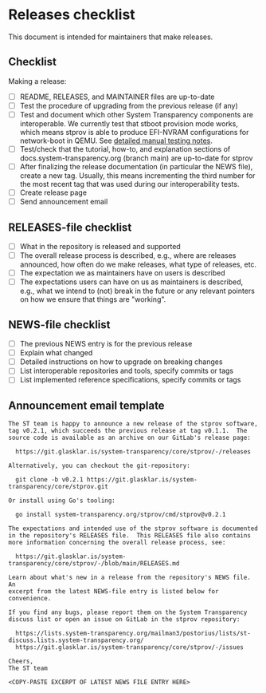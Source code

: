 # Releases checklist

This document is intended for maintainers that make releases.

## Checklist

Making a release:

  - [ ] README, RELEASES, and MAINTAINER files are up-to-date
  - [ ] Test the procedure of upgrading from the previous release (if any)
  - [ ] Test and document which other System Transparency components are
    interoperable.  We currently test that stboot provision mode works, which
    means stprov is able to produce EFI-NVRAM configurations for network-boot in
    QEMU.  See [detailed manual testing notes](./cheat-sheet-smoke-test.md).
  - [ ] Test/check that the tutorial, how-to, and explanation sections of
    docs.system-transparency.org (branch main) are up-to-date for stprov
  - [ ] After finalizing the release documentation (in particular the NEWS
    file), create a new tag.  Usually, this means incrementing the third number
    for the most recent tag that was used during our interoperability tests.
  - [ ] Create release page
  - [ ] Send announcement email

## RELEASES-file checklist

  - [ ] What in the repository is released and supported
  - [ ] The overall release process is described, e.g., where are releases
    announced, how often do we make releases, what type of releases, etc.
  - [ ] The expectation we as maintainers have on users is described
  - [ ] The expectations users can have on us as maintainers is
    described, e.g., what we intend to (not) break in the future or any
    relevant pointers on how we ensure that things are "working".

## NEWS-file checklist

  - [ ] The previous NEWS entry is for the previous release
  - [ ] Explain what changed
  - [ ] Detailed instructions on how to upgrade on breaking changes
  - [ ] List interoperable repositories and tools, specify commits or tags
  - [ ] List implemented reference specifications, specify commits or tags

## Announcement email template

```
The ST team is happy to announce a new release of the stprov software,
tag v0.2.1, which succeeds the previous release at tag v0.1.1.  The
source code is available as an archive on our GitLab's release page:

  https://git.glasklar.is/system-transparency/core/stprov/-/releases

Alternatively, you can checkout the git-repository:

  git clone -b v0.2.1 https://git.glasklar.is/system-transparency/core/stprov.git

Or install using Go's tooling:

  go install system-transparency.org/stprov/cmd/stprov@v0.2.1

The expectations and intended use of the stprov software is documented
in the repository's RELEASES file.  This RELEASES file also contains
more information concerning the overall release process, see:

  https://git.glasklar.is/system-transparency/core/stprov/-/blob/main/RELEASES.md

Learn about what's new in a release from the repository's NEWS file.  An
excerpt from the latest NEWS-file entry is listed below for convenience.

If you find any bugs, please report them on the System Transparency
discuss list or open an issue on GitLab in the stprov repository:

  https://lists.system-transparency.org/mailman3/postorius/lists/st-discuss.lists.system-transparency.org/
  https://git.glasklar.is/system-transparency/core/stprov/-/issues

Cheers,
The ST team

<COPY-PASTE EXCERPT OF LATEST NEWS FILE ENTRY HERE>
```

